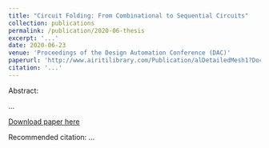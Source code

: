 ```yaml
---
title: "Circuit Folding: From Combinational to Sequential Circuits"
collection: publications
permalink: /publication/2020-06-thesis
excerpt: '...'
date: 2020-06-23
venue: 'Proceedings of the Design Automation Conference (DAC)'
paperurl: 'http://www.airitilibrary.com/Publication/alDetailedMesh1?DocID=U0001-1806202020341600'
citation: '...'
---
```

Abstract:

...

[Download paper here](http://www.airitilibrary.com/Publication/alDetailedMesh1?DocID=U0001-1806202020341600)

Recommended citation: ...
